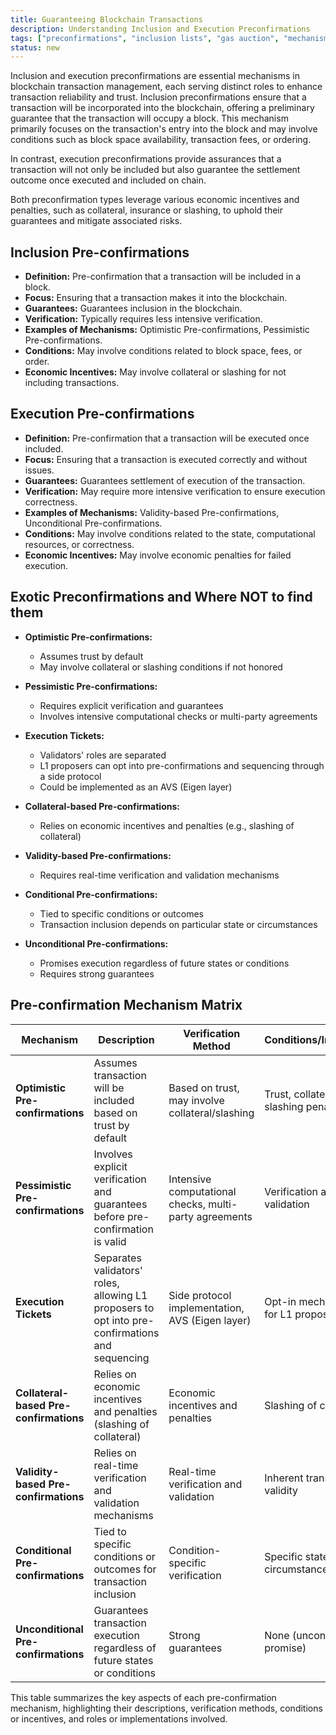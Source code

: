 ```yaml
---
title: Guaranteeing Blockchain Transactions
description: Understanding Inclusion and Execution Preconfirmations
tags: ["preconfirmations", "inclusion lists", "gas auction", "mechanism design"]
status: new
---
```


Inclusion and execution preconfirmations are essential mechanisms in blockchain transaction management, each serving
distinct roles to enhance transaction reliability and trust. Inclusion preconfirmations ensure that a transaction will
be incorporated into the blockchain, offering a preliminary guarantee that the transaction will occupy a block. This
mechanism primarily focuses on the transaction's entry into the block and may involve conditions such as block space
availability, transaction fees, or ordering.

In contrast, execution preconfirmations provide assurances that a transaction will not only be included but also
guarantee the settlement outcome once executed and included on chain.

Both preconfirmation types leverage various economic incentives and penalties, such as collateral, insurance or
slashing, to uphold their guarantees and mitigate associated risks.

## Inclusion Pre-confirmations

-   **Definition:** Pre-confirmation that a transaction will be included in a block.
-   **Focus:** Ensuring that a transaction makes it into the blockchain.
-   **Guarantees:** Guarantees inclusion in the blockchain.
-   **Verification:** Typically requires less intensive verification.
-   **Examples of Mechanisms:** Optimistic Pre-confirmations, Pessimistic Pre-confirmations.
-   **Conditions:** May involve conditions related to block space, fees, or order.
-   **Economic Incentives:** May involve collateral or slashing for not including transactions.

## Execution Pre-confirmations

-   **Definition:** Pre-confirmation that a transaction will be executed once included.
-   **Focus:** Ensuring that a transaction is executed correctly and without issues.
-   **Guarantees:** Guarantees settlement of execution of the transaction.
-   **Verification:** May require more intensive verification to ensure execution correctness.
-   **Examples of Mechanisms:** Validity-based Pre-confirmations, Unconditional Pre-confirmations.
-   **Conditions:** May involve conditions related to the state, computational resources, or correctness.
-   **Economic Incentives:** May involve economic penalties for failed execution.

## Exotic Preconfirmations and Where NOT to find them

-   **Optimistic Pre-confirmations:**

    -   Assumes trust by default
    -   May involve collateral or slashing conditions if not honored

-   **Pessimistic Pre-confirmations:**

    -   Requires explicit verification and guarantees
    -   Involves intensive computational checks or multi-party agreements

-   **Execution Tickets:**

    -   Validators' roles are separated
    -   L1 proposers can opt into pre-confirmations and sequencing through a side protocol
    -   Could be implemented as an AVS (Eigen layer)

-   **Collateral-based Pre-confirmations:**

    -   Relies on economic incentives and penalties (e.g., slashing of collateral)

-   **Validity-based Pre-confirmations:**

    -   Requires real-time verification and validation mechanisms

-   **Conditional Pre-confirmations:**

    -   Tied to specific conditions or outcomes
    -   Transaction inclusion depends on particular state or circumstances

-   **Unconditional Pre-confirmations:**
    -   Promises execution regardless of future states or conditions
    -   Requires strong guarantees

## Pre-confirmation Mechanism Matrix

| Mechanism                              | Description                                                                                     | Verification Method                                    | Conditions/Incentives                  | Roles/Implementation                                        |
| -------------------------------------- | ----------------------------------------------------------------------------------------------- | ------------------------------------------------------ | -------------------------------------- | ----------------------------------------------------------- |
| **Optimistic Pre-confirmations**       | Assumes transaction will be included based on trust by default                                  | Based on trust, may involve collateral/slashing        | Trust, collateral, slashing penalties  | Validators, possible AVS implementation                     |
| **Pessimistic Pre-confirmations**      | Involves explicit verification and guarantees before pre-confirmation is valid                  | Intensive computational checks, multi-party agreements | Verification and validation            | Validators, requires multi-party agreement                  |
| **Execution Tickets**                  | Separates validators' roles, allowing L1 proposers to opt into pre-confirmations and sequencing | Side protocol implementation, AVS (Eigen layer)        | Opt-in mechanisms for L1 proposers     | L1 proposers, AVS implementation, decoupled from validators |
| **Collateral-based Pre-confirmations** | Relies on economic incentives and penalties (slashing of collateral)                            | Economic incentives and penalties                      | Slashing of collateral                 | Validators, economic penalties                              |
| **Validity-based Pre-confirmations**   | Relies on real-time verification and validation mechanisms                                      | Real-time verification and validation                  | Inherent transaction validity          | Validators, real-time validation                            |
| **Conditional Pre-confirmations**      | Tied to specific conditions or outcomes for transaction inclusion                               | Condition-specific verification                        | Specific state or set of circumstances | Validators, conditional mechanisms                          |
| **Unconditional Pre-confirmations**    | Guarantees transaction execution regardless of future states or conditions                      | Strong guarantees                                      | None (unconditional promise)           | Validators, strong guarantee mechanisms                     |

This table summarizes the key aspects of each pre-confirmation mechanism, highlighting their descriptions, verification
methods, conditions or incentives, and roles or implementations involved.
